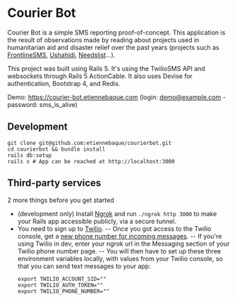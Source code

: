 # Courier Bot

Courier Bot is a simple SMS reporting proof-of-concept. This application is the result of observations made by reading about projects used in humanitarian aid and disaster relief over the past years (projects such as [FrontlineSMS](https://www.frontlinesms.com/), [Ushahidi](https://www.ushahidi.com/), [Needslist](https://needslist.co/)...).

This project was built using Rails 5. It's using the TwilioSMS API and websockets through Rails 5 ActionCable. It also uses Devise for authentication, Bootstrap 4, and Redis.

Demo: https://courier-bot.etiennebaque.com (login: demo@example.com - password: sms_is_alive)

## Development
```
git clone git@github.com:etiennebaque/courierbot.git
cd courierbot && bundle install
rails db:setup
rails s # App can be reached at http://localhost:3000
```

## Third-party services
2 more things before you get started
- (development only) Install [Ngrok](https://ngrok.com/) and run `./ngrok http 3000` to make your Rails app accessible publicly, via a secure tunnel.
- You need to sign up to [Twilio](https://www.twilio.com). 
-- Once you got access to the Twilio console, get a [new phone number for incoming messages](https://www.twilio.com/console/phone-numbers/incoming).
-- If you're using Twilio in dev, enter your ngrok url in the Messaging section of your Twilio phone number page.
-- You will then have to set up these three environment variables locally, with values from your Twilio console, so that you can send text messages to your app:
  ```
  export TWILIO_ACCOUNT_SID=""
  export TWILIO_AUTH_TOKEN=""
  export TWILIO_PHONE_NUMBER=""
  ```

